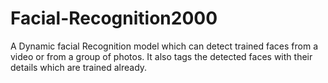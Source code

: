 # Facial-Recognition2000
A Dynamic facial Recognition model which can detect trained faces from a video or from a group of photos. It also tags the detected faces with their details which are trained already.
